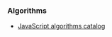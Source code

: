### Algorithms

- [JavaScript algorithms catalog](https://www.npmjs.com/package/javascript-problems-and-solutions)